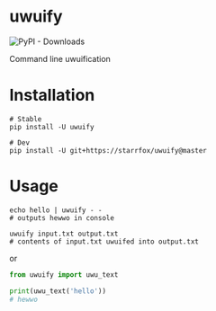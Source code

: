 # uwuify

![PyPI - Downloads](https://img.shields.io/pypi/dm/uwuify?style=for-the-badge)

Command line uwuification

# Installation
```shell
# Stable
pip install -U uwuify

# Dev
pip install -U git+https://starrfox/uwuify@master
```

# Usage
```shell
echo hello | uwuify - -
# outputs hewwo in console

uwuify input.txt output.txt
# contents of input.txt uwuifed into output.txt
```
or
```python
from uwuify import uwu_text

print(uwu_text('hello'))
# hewwo
```